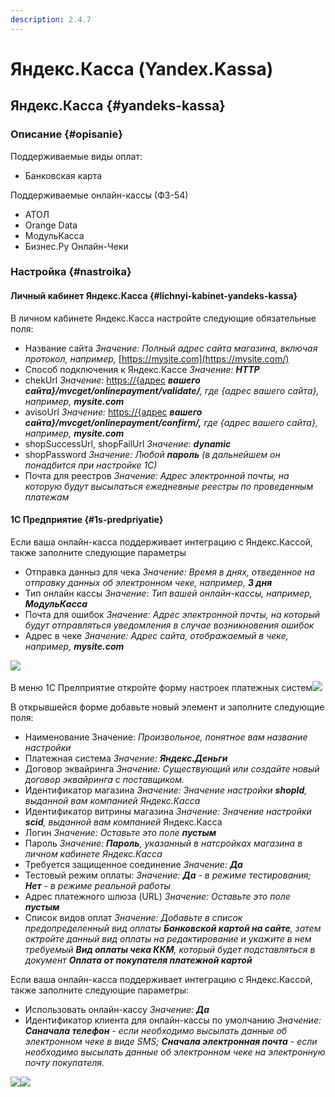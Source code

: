 ```yaml
---
description: 2.4.7
---
```


# Яндекс.Касса \(Yandex.Kassa\)

##  Яндекс.Касса {#yandeks-kassa}

### Описание {#opisanie}

Поддерживаемые виды оплат:

* Банковская карта

Поддерживаемые онлайн-кассы \(ФЗ-54\)

* АТОЛ
* Orange Data
* МодульКасса
* Бизнес.Ру Онлайн-Чеки

### Настройка {#nastroika}

#### Личный кабинет Яндекс.Касса {#lichnyi-kabinet-yandeks-kassa}

В личном кабинете Яндекс.Касса настройте следующие обязательные поля:

* Название сайта _Значение: Полный адрес сайта магазина, включая протокол, например,_ [https://mysite.com](https://mysite.com/)​
* Способ подключения к Яндекс.Кассе _Значение:_ _**HTTP**_
* chekUrl _Значение:_ [https://{адрес](https://xn--%7B-8cdug0fj/) _**вашего сайта}/mvcget/onlinepayment/validate/**, где {адрес вашего сайта}, например,_ _**mysite.com**_
* avisoUrl _Значение:_ [https://{адрес](https://xn--%7B-8cdug0fj/) _**вашего сайта}/mvcget/onlinepayment/confirm/,**_ _где {адрес вашего сайта}, например,_ _**mysite.com**_
* shopSuccessUrl, shopFailUrl _Значение:_ _**dynamic**_
* shopPassword _Значение: Любой_ _**пароль**_ _\(в дальнейшем он понадбится при настройке 1С\)_
* Почта для реестров _Значение: Адрес электронной почты, на которую будут высылаться ежедневные реестры по проведенным платежам_

#### 1С Предприятие {#1s-predpriyatie}

Если ваша онлайн-касса поддерживает интеграцию с Яндекс.Кассой, также заполните следующие параметры

* Отправка данныз для чека _Значение: Время в днях, отведенное на отправку данных об электронном чеке, например,_ _**3 дня**_
* Тип онлайн кассы _Значение: Тип вашей онлайн-кассы, например,_ _**МодульКасса**_
* Почта для ошибок _Значение: Адрес электронной почты, на который будут отправляться уведомления в случае возникновения ошибок_
* Адрес в чеке _Значение: Адрес сайта, отображаемый в чеке, например,_ _**mysite.com**_

​![](https://blobscdn.gitbook.com/v0/b/gitbook-28427.appspot.com/o/assets%2F-LDkZZ4KLHlNn6g8TQlV%2F-LEPi9C002O2y32na98P%2F-LEPiCrZRdafGpboDYlj%2FImage%2033.png?alt=media&token=f40459c2-a8b1-46b9-948b-f9c57f9054af)

В меню 1С Прелприятие откройте форму настроек платежных систем​![](https://blobscdn.gitbook.com/v0/b/gitbook-28427.appspot.com/o/assets%2F-LDkZZ4KLHlNn6g8TQlV%2F-LEOh8eMbLiQqSjF90kh%2F-LEPAdy2z1z-kqcpkJs9%2FCapture.PNG?alt=media&token=475d24b5-28e9-4eeb-ba14-87be22343b40)

В открывшейся форме добавьте новый элемент и заполните следующие поля:

* Наименование Значение: _Произвольное, понятное вам название настройки_
* Платежная система _Значение:_ _**Яндекс.Деньги**_
* Договор эквайринга _Значение: Существующий или создайте новый договор эквайринга с поставщиком._
* Идентификатор магазина _Значение: Значение настройки_ _**shopId**, выданной вам компанией Яндекс.Касса_
* Идентификатор витрины магазина _Значение: Значение настройки_ _**scid**, выданной вам компанией_ Яндекс.Касса
* Логин _Значение: Оставьте это поле_ _**пустым**_
* Пароль _Значение:_ _**Пароль**, указанный в натсройках магазина в личном кабинете Яндекс.Касса_
* Требуется защищенное соединение _Значение:_ _**Да**_
* Тестовый режим оплаты: _Значение:_ _**Да**_ _- в режиме тестирования;_ _**Нет**_ _- в режиме реальной работы_
* Адрес платежного шлюза \(URL\) _Значение: Оставьте это поле_ _**пустым**_
* Список видов оплат _Значение: Добавьте в список предопределенный вид оплаты_ _**Банковской картой на сайте**, затем октройте данный вид оплаты на редактирование и укажите в нем требуемый_ _**Вид оплаты чека ККМ**, который будет подставляться в документ_ _**Оплата от покупателя платежной картой**_

Если ваша онлайн-касса поддерживает интеграцию с Яндекс.Кассой, также заполните следующие параметры:

* Использовать онлайн-кассу _Значение:_ _**Да**_
* Идентификатор клиента для онлайн-кассы по умолчанию _Значение:_ _**Саначала телефон**_ _- если необходимо высылать данные об электронном чеке в виде SMS;_ _**Сначала электронная почта**_ _- если необходимо высылать данные об электронном чеке на электронную почту покупателя._

​![](https://blobscdn.gitbook.com/v0/b/gitbook-28427.appspot.com/o/assets%2F-LDkZZ4KLHlNn6g8TQlV%2F-LEOh8eMbLiQqSjF90kh%2F-LEPJG22YrU0xaqzkN22%2Fimage.png?alt=media&token=6e1ad851-9962-46ab-a50d-ffc452d941c1)​![](https://blobscdn.gitbook.com/v0/b/gitbook-28427.appspot.com/o/assets%2F-LDkZZ4KLHlNn6g8TQlV%2F-LEOh8eMbLiQqSjF90kh%2F-LEPJn2kXXKTX11QEeV_%2Fimage.png?alt=media&token=e2a374bf-6ae6-4245-98e9-ca0a1e2e7973)



